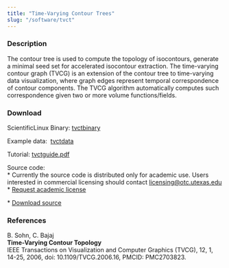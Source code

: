 ```yaml
---
title: "Time-Varying Contour Trees"
slug: "/software/tvct"
---
```


### Description

The contour tree is used to compute the topology of isocontours, generate a minimal seed set for accelerated isocontour extraction. The time-varying contour graph (TVCG) is an extension of the contour tree to time-varying data visualization, where graph edges represent temporal correspondence of contour components. The TVCG algorithm automatically computes such correspondence given two or more volume functions/fields.

### Download

ScientificLinux Binary: [tvctbinary](http://cvcweb.ices.utexas.edu/software/binaries/tvctbinary)

Example data:  [tvctdata](http://cvcweb.ices.utexas.edu/software/binaries/tvctdata.tar.gz)

Tutorial: [tvctguide.pdf](http://cvcweb.ices.utexas.edu/software/doc/tvctguide.pdf)

Source code:  
\* Currently the source code is distributed only for academic use. Users interested in commercial licensing should contact licensing@otc.utexas.edu  
\* [Request academic license](http://cvcweb.ices.utexas.edu/software/license/TVCT.license_mail.php)

\* [Download source](http://cvcweb.ices.utexas.edu/cvcwp/?page_id=2810)

### References

B. Sohn, C. Bajaj  
**Time-Varying Contour Topology**  
IEEE Transactions on Visualization and Computer Graphics (TVCG), 12, 1, 14-25, 2006, doi: 10.1109/TVCG.2006.16, PMCID: PMC2703823.
